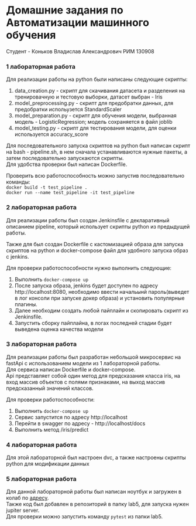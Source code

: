 # Домашние задания по Автоматизации машинного обучения

Студент - Коньков Владислав Александрович РИМ 130908

### 1 лабораторная работа

Для реализации работы на python были написаны следующие скрипты:
1. data_creation.py - скрипт для скачивания датасета
и разделения на тренировачную и тестовую выборки, датасет выбран - Iris  
2. model_preprocessing.py - скрипт для предобратки данных, для предобратки испольузется StandardScaler  
3. model_preparation.py - скрипт для обучения модели, выбранная модель - LogisticRegression; модель сохраняется в файл joblib
4. model_testing.py - скрипт для тестирования модели, для оценки используется accuracy_score  

Для последовательного запуска скриптов на python был написан скрипт на bash - pipeline.sh,
в нем сначала устанавливаются нужные пакеты, а затем последовательно запускаются скрипты.  
Для удобства проверки был написан Dockerfile.

Проверить всю работоспособность можно запустив последовательно команды:   
```docker build -t test_pipeline .```  
```docker run --name test_pipeline -it test_pipeline```

### 2 лабораторная работа

Для реализации работы был создан Jenkinsfile с декларативный описанием pipeline, 
который использует скрипты python из предыдущей работы.

Также для был создан Dockerfile с кастомизацией образа для запуска скриптов на python и docker-compose файл для удобного запуска образ с jenkins.

Для проверки работоспособности нужно выполнить следующие:
1. Выполнить ```docker-compose up```
2. После запуска образа, jenkins будет доступен по адресу http://localhost:8080, 
необходимо ввести начальынй пароль(выведет в лог консоли при запуске докер образа) и установить популярные плагины.
3. Далее необходим создать любой пайплайн и скопировать скрипт из Jenkinsfile.
4. Запустить сборку пайплайна, в логах последней стадии будет выведена оценка качества модели

### 3 лабораторная работа

Для реализации работы был разработан небольшой микросервис на fastApi с использованием модели из 1 лабораторной работы.  
Для сервиса написан Dockerfile и docker-compose.  
Api представляет собой один метод для предсказания класса iris, на вход массив объектов с полями признаками, на выход массив предсказанный значений классов.  


Для проверки работоспособности:
1. Выполнить ```docker-compose up```
2. Сервис запустится по адресу http://localhost
3. Перейти в swagger по адресу - http://localhost/docs
4. Выполнить метод /iris/predict

### 4 лабораторная работа

Для этой лабораторной был настроен dvc, а также настроены скрипты python для модификации данных  

### 5 лабораторная работа

Для данной лабораторной работы был написан ноутбук и загружен в колаб по [адресу](https://colab.research.google.com/drive/1YyW0pBr58DaklRaNppAZ7utybK2HI9Zn#scrollTo=GPJOvctPTdoi).  
Также код был добавлен в репозиторий в папку lab5, для запуска нужен jupiter server.  
Для проверки можно запустить команду ```pytest``` из папки lab5.

